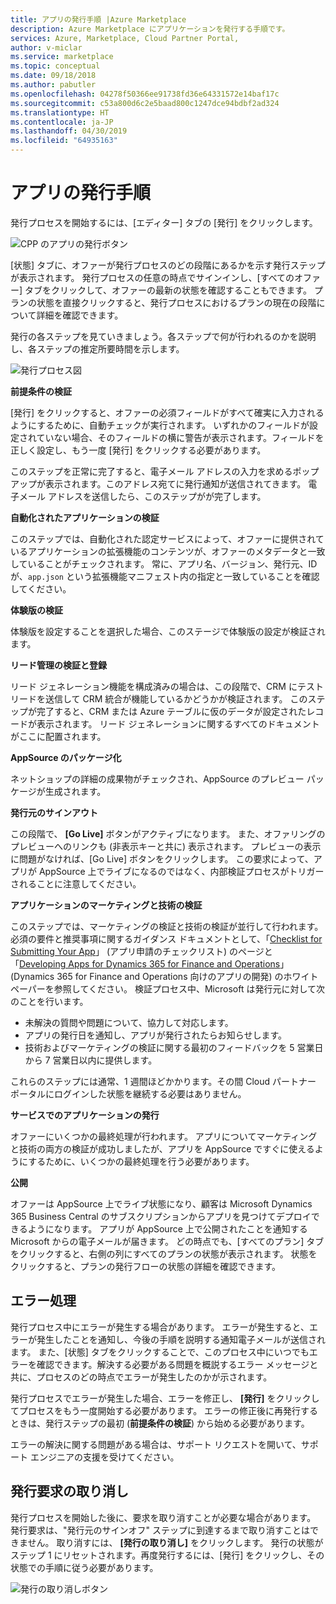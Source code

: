 ```yaml
---
title: アプリの発行手順 |Azure Marketplace
description: Azure Marketplace にアプリケーションを発行する手順です。
services: Azure, Marketplace, Cloud Partner Portal,
author: v-miclar
ms.service: marketplace
ms.topic: conceptual
ms.date: 09/18/2018
ms.author: pabutler
ms.openlocfilehash: 04278f50366ee91738fd36e64331572e14baf17c
ms.sourcegitcommit: c53a800d6c2e5baad800c1247dce94bdbf2ad324
ms.translationtype: HT
ms.contentlocale: ja-JP
ms.lasthandoff: 04/30/2019
ms.locfileid: "64935163"
---
```

# <a name="app-publishing-steps"></a>アプリの発行手順

発行プロセスを開始するには、[エディター] タブの [発行] をクリックします。

![CPP のアプリの発行ボタン](./media/d365-financials/image014.jpg)


[状態] タブに、オファーが発行プロセスのどの段階にあるかを示す発行ステップが表示されます。 発行プロセスの任意の時点でサインインし、[すべてのオファー] タブをクリックして、オファーの最新の状態を確認することもできます。 プランの状態を直接クリックすると、発行プロセスにおけるプランの現在の段階について詳細を確認できます。

発行の各ステップを見ていきましょう。各ステップで何が行われるのかを説明し、各ステップの推定所要時間を示します。

![発行プロセス図](./media/d365-financials/image017.png)


**前提条件の検証**

[発行] をクリックすると、オファーの必須フィールドがすべて確実に入力されるようにするために、自動チェックが実行されます。 いずれかのフィールドが設定されていない場合、そのフィールドの横に警告が表示されます。フィールドを正しく設定し、もう一度 [発行] をクリックする必要があります。

このステップを正常に完了すると、電子メール アドレスの入力を求めるポップアップが表示されます。このアドレス宛てに発行通知が送信されてきます。 電子メール アドレスを送信したら、このステップがが完了します。


**自動化されたアプリケーションの検証**

このステップでは、自動化された認定サービスによって、オファーに提供されているアプリケーションの拡張機能のコンテンツが、オファーのメタデータと一致していることがチェックされます。 常に、アプリ名、バージョン、発行元、ID が、`app.json` という拡張機能マニフェスト内の指定と一致していることを確認してください。


**体験版の検証**

体験版を設定することを選択した場合、このステージで体験版の設定が検証されます。


**リード管理の検証と登録**

リード ジェネレーション機能を構成済みの場合は、この段階で、CRM にテスト リードを送信して CRM 統合が機能しているかどうかが検証されます。 このステップが完了すると、CRM または Azure テーブルに仮のデータが設定されたレコードが表示されます。 リード ジェネレーションに関するすべてのドキュメントがここに配置されます。


**AppSource のパッケージ化**

ネットショップの詳細の成果物がチェックされ、AppSource のプレビュー パッケージが生成されます。


**発行元のサインアウト**

この段階で、 **[Go Live]** ボタンがアクティブになります。 また、オファリングのプレビューへのリンクも (非表示キーと共に) 表示されます。 プレビューの表示に問題がなければ、[Go Live] ボタンをクリックします。
この要求によって、アプリが AppSource 上でライブになるのではなく、内部検証プロセスがトリガーされることに注意してください。


**アプリケーションのマーケティングと技術の検証**

このステップでは、マーケティングの検証と技術の検証が並行して行われます。 必須の要件と推奨事項に関するガイダンス ドキュメントとして、「[Checklist for Submitting Your App](https://aka.ms/CheckBeforeYouSubmit)」 (アプリ申請のチェックリスト) のページと「[Developing Apps for Dynamics 365 for Finance and Operations](https://go.microsoft.com/fwlink/?linkid=841518)」 (Dynamics 365 for Finance and Operations 向けのアプリの開発) のホワイトペーパーを参照してください。 検証プロセス中、Microsoft は発行元に対して次のことを行います。
-  未解決の質問や問題について、協力して対応します。  
- アプリの発行日を通知し、アプリが発行されたらお知らせします。 
- 技術およびマーケティングの検証に関する最初のフィードバックを 5 営業日から 7 営業日以内に提供します。

これらのステップには通常、1 週間ほどかかります。その間 Cloud パートナー ポータルにログインした状態を継続する必要はありません。


**サービスでのアプリケーションの発行**

オファーにいくつかの最終処理が行われます。 アプリについてマーケティングと技術の両方の検証が成功しましたが、アプリを AppSource ですぐに使えるようにするために、いくつかの最終処理を行う必要があります。


**公開**

オファーは AppSource 上でライブ状態になり、顧客は Microsoft Dynamics 365 Business Central のサブスクリプションからアプリを見つけてデプロイできるようになります。 アプリが AppSource 上で公開されたことを通知する Microsoft からの電子メールが届きます。 どの時点でも、[すべてのプラン] タブをクリックすると、右側の列にすべてのプランの状態が表示されます。 状態をクリックすると、プランの発行フローの状態の詳細を確認できます。


<a name="error-handling"></a>エラー処理
--------------

発行プロセス中にエラーが発生する場合があります。 エラーが発生すると、エラーが発生したことを通知し、今後の手順を説明する通知電子メールが送信されます。 また、[状態] タブをクリックすることで、このプロセス中にいつでもエラーを確認できます。解決する必要がある問題を概説するエラー メッセージと共に、プロセスのどの時点でエラーが発生したのかが示されます。

発行プロセスでエラーが発生した場合、エラーを修正し、 **[発行]** をクリックしてプロセスをもう一度開始する必要があります。 エラーの修正後に再発行するときは、発行ステップの最初 (**前提条件の検証**) から始める必要があります。

エラーの解決に関する問題がある場合は、サポート リクエストを開いて、サポート エンジニアの支援を受けてください。


<a name="canceling-the-publishing-request"></a>発行要求の取り消し
--------------------------------

発行プロセスを開始した後に、要求を取り消すことが必要な場合があります。 発行要求は、"発行元のサインオフ" ステップに到達するまで取り消すことはできません。 取り消すには、 **[発行の取り消し]** をクリックします。 発行の状態がステップ 1 にリセットされます。再度発行するには、[発行] をクリックし、その状態での手順に従う必要があります。

![発行の取り消しボタン](./media/d365-financials/image013.png)
